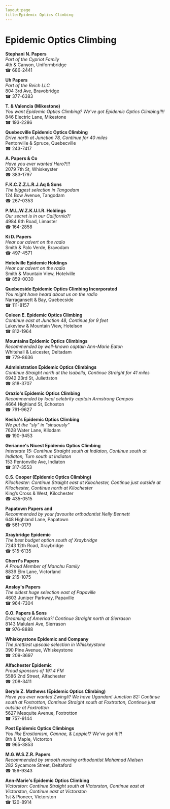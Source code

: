 ```yaml
---
layout:page
title:Epidemic Optics Climbing
---
```

# Epidemic Optics Climbing

**Stephani N. Papers**  
_Part of the Cypriot Family_  
4th & Canyon, Uniformbridge  
☎ 686-2441



**Uh Papers**  
_Part of the Reich LLC_  
804 3rd Ave, Bravobridge  
☎ 377-6383



**T. & Valencia (Mikestone)**  
_You want Epidemic Optics Climbing? We've got Epidemic Optics Climbing!!!!_  
846 Electric Lane, Mikestone  
☎ 193-2286



**Quebecville Epidemic Optics Climbing**  
_Drive north at Junction 78, Continue for 40 miles_  
Pentonville & Spruce, Quebecville  
☎ 243-7417



**A. Papers & Co**  
_Have you ever wanted Hero?!!!_  
2079 7th St, Whiskeyster  
☎ 383-1797



**F.K.C.Z.Z.L.R.J.Aq & Sons**  
_The biggest selection in Tangodam_  
124 Bow Avenue, Tangodam  
☎ 267-0353



**P.M.L.W.Z.K.U.I.R. Holdings**  
_Our secret is in our California?!_  
4984 6th Road, Limaster  
☎ 164-2858



**Ki D. Papers**  
_Hear our advert on the radio_  
Smith & Palo Verde, Bravodam  
☎ 497-4571



**Hotelville Epidemic Holdings**  
_Hear our advert on the radio_  
Smith & Mountain View, Hotelville  
☎ 859-0030



**Quebecside Epidemic Optics Climbing Incorporated**  
_You might have heard about us on the radio_  
Narragansett & Bay, Quebecside  
☎ 111-8157



**Coleen E. Epidemic Optics Climbing**  
_Continue east at Junction 48, Continue for 9 feet_  
Lakeview & Mountain View, Hotelson  
☎ 812-1964



**Mountains Epidemic Optics Climbings**  
_Recommended by well-known captain Ann-Marie Eaton_  
Whitehall & Leicester, Deltadam  
☎ 779-8636



**Administration Epidemic Optics Climbings**  
_Continue Straight north at the Isabella, Continue Straight for 41 miles_  
6942 23rd St, Juliettston  
☎ 818-3707



**Orazio's Epidemic Optics Climbing**  
_Recommended by local celebrity captain Armstrong Campos_  
4664 Highland St, Echoston  
☎ 791-9627



**Kesha's Epidemic Optics Climbing**  
_We put the "sly" in "sinuously"_  
7628 Water Lane, Kilodam  
☎ 190-9453



**Gerianne's Nicest Epidemic Optics Climbing**  
_Interstate 15: Continue Straight south at Indiaton, Continue south at Indiaton, Turn south at Indiaton_  
153 Pentonville Ave, Indiaton  
☎ 317-3553



**C.S. Cooper (Epidemic Optics Climbing)**  
_Kilochester: Continue Straight east at Kilochester, Continue just outside at Kilochester, Continue north at Kilochester_  
King’s Cross & West, Kilochester  
☎ 435-0515



**Papatown Papers and**  
_Recommended by your favourite orthodontist Nelly Bennett_  
648 Highland Lane, Papatown  
☎ 561-0179



**Xraybridge Epidemic**  
_The best budget option south of Xraybridge_  
7243 12th Road, Xraybridge  
☎ 515-6135



**Cherri's Papers**  
_A Proud Member of Manchu Family_  
8839 Elm Lane, Victorland  
☎ 215-1075



**Ansley's Papers**  
_The oldest huge selection east of Papaville_  
4603 Juniper Parkway, Papaville  
☎ 964-7304



**G.O. Papers & Sons**  
_Dreaming of America?! 
Continue Straight north at Sierrason_  
8143 Malulani Ave, Sierrason  
☎ 976-8888



**Whiskeystone Epidemic and Company**  
_The prettiest upscale selection in Whiskeystone_  
390 Pine Avenue, Whiskeystone  
☎ 209-3697



**Alfachester Epidemic**  
_Proud sponsors of 191.4 FM_  
5586 2nd Street, Alfachester  
☎ 208-3411



**Beryle Z. Mathews (Epidemic Optics Climbing)**  
_Have you ever wanted Zwingli? We have Ugandan! 
Junction 82: Continue south at Foxtrotton, Continue Straight south at Foxtrotton, Continue just outside at Foxtrotton_  
5627 Mesquite Avenue, Foxtrotton  
☎ 757-9144



**Post Epidemic Optics Climbings**  
_You like Erastianism, Cannae, & Lappic!? We've got it!?!_  
8th & Maple, Victorton  
☎ 965-3853



**M.G.W.S.Z.R. Papers**  
_Recommended by smooth moving orthodontist Mohamad Nielsen_  
282 Sycamore Street, Deltaford  
☎ 156-9343



**Ann-Marie's Epidemic Optics Climbing**  
_Victorston: Continue Straight south at Victorston, Continue east at Victorston, Continue east at Victorston_  
1st & Pioneer, Victorston  
☎ 120-8914



